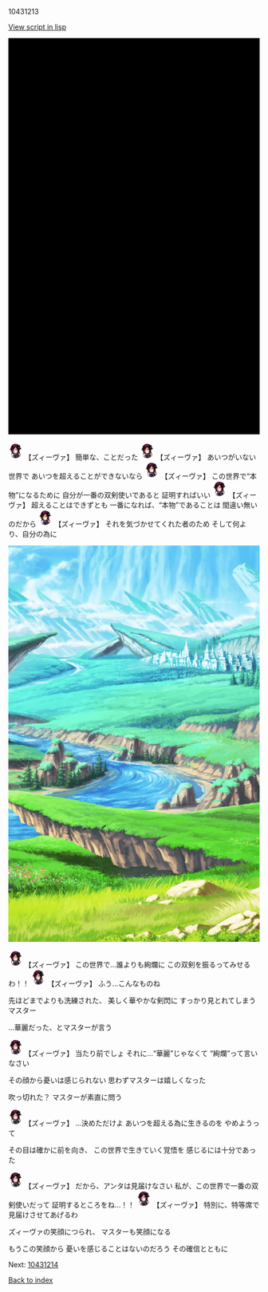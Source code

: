 10431213

[View script in lisp](../scripts/10431213.txt)

![bg_black.png](../images/backgrounds/bg_black.png)

<img src="../images/units/104311.png" alt="104311.png" height="34"/>
【ズィーヴァ】
簡単な、ことだった

<img src="../images/units/104311.png" alt="104311.png" height="34"/>
【ズィーヴァ】
あいつがいない世界で
あいつを超えることができないなら

<img src="../images/units/104311.png" alt="104311.png" height="34"/>
【ズィーヴァ】
この世界で“本物”になるために
自分が一番の双剣使いであると
証明すればいい

<img src="../images/units/104311.png" alt="104311.png" height="34"/>
【ズィーヴァ】
超えることはできずとも
一番になれば、“本物”であることは
間違い無いのだから

<img src="../images/units/104311.png" alt="104311.png" height="34"/>
【ズィーヴァ】
それを気づかせてくれた者のため
そして何より、自分の為に

![plain.png](../images/backgrounds/plain.png)

<img src="../images/units/104311.png" alt="104311.png" height="34"/>
【ズィーヴァ】
この世界で…誰よりも絢爛に
この双剣を振るってみせるわ！！

<img src="../images/units/104311.png" alt="104311.png" height="34"/>
【ズィーヴァ】
ふう…こんなものね

先ほどまでよりも洗練された、
美しく華やかな剣閃に
すっかり見とれてしまうマスター

…華麗だった、とマスターが言う

<img src="../images/units/104311.png" alt="104311.png" height="34"/>
【ズィーヴァ】
当たり前でしょ
それに…“華麗”じゃなくて
“絢爛”って言いなさい

その顔から憂いは感じられない
思わずマスターは嬉しくなった

吹っ切れた？
マスターが素直に問う

<img src="../images/units/104311.png" alt="104311.png" height="34"/>
【ズィーヴァ】
…決めただけよ
あいつを超える為に生きるのを
やめようって

その目は確かに前を向き、
この世界で生きていく覚悟を
感じるには十分であった

<img src="../images/units/104311.png" alt="104311.png" height="34"/>
【ズィーヴァ】
だから、アンタは見届けなさい
私が、この世界で一番の双剣使いだって
証明するところをね…！！

<img src="../images/units/104311.png" alt="104311.png" height="34"/>
【ズィーヴァ】
特別に、特等席で見届けさせてあげるわ

ズィーヴァの笑顔につられ、
マスターも笑顔になる

もうこの笑顔から
憂いを感じることはないのだろう
その確信とともに


Next: [10431214](10431214.md)

[Back to index](index.md)

